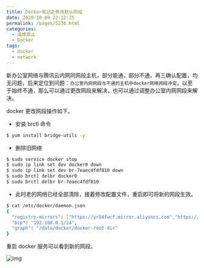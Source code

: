 ```yaml
---
title: Docker笔记之修改默认网段
date: 2020-10-09 22:12:25
permalink: /pages/5236.html
categories:
  - 运维观止
  - Docker
tags:
  - docker
  - network
---
```


新办公室网络与腾讯云内网同网段主机，部分能通，部分不通，再三确认配置，均无问题，后来定位到问题：`办公室内网网段与不通的主机中docker网络网段冲突`，以至于始终不通，那么可以通过更改网段来解决，也可以通过调整办公室内网网段来解决。



docker 更改网段操作如下。



- 安装 brctl 命令



```sh
$ yum install bridge-utils -y
```



- 删除旧网络



```sh
$ sudo service docker stop
$ sudo ip link set dev docker0 down
$ sudo ip link set dev br-7eaec4fdf810 down
$ sudo brctl delbr docker0
$ sudo brctl delbr br-7eaec4fdf810
```



- 此时老的网络已经全部清除，接着修改配置文件，重启即可将新的网段生效。



```sh
$ cat /etc/docker/daemon.json
{
  "registry-mirrors": ["https://yr84fwcf.mirror.aliyuncs.com","https://registry.docker-cn.com"],
  "bip": "192.168.0.1/24",
  "graph": "/data/docker/docker-root-dir"
}
```



重启 docker 服务可以看到新的网段。





![img](http://tva1.sinaimg.cn/large/71cfeb93ly1gf8j9b2skpj20no0zk44z.jpg)
